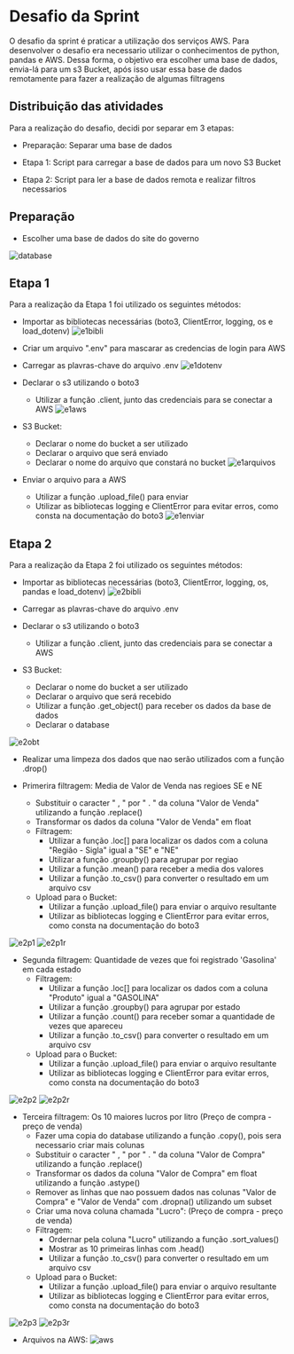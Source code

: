 # Desafio da Sprint

O desafio da sprint é praticar a utilização dos serviços AWS. 
Para desenvolver o desafio era necessario utilizar o conhecimentos de python, pandas e AWS.
Dessa forma, o objetivo era escolher uma base de dados, envia-lá para um s3 Bucket, após isso usar essa base 
de dados remotamente para fazer a realização de algumas filtragens

## Distribuição das atividades

Para a realização do desafio, decidi por separar em 3 etapas:

- Preparação: Separar uma base de dados

- Etapa 1: Script para carregar a base de dados para um novo S3 Bucket

- Etapa 2: Script para ler a base de dados remota e realizar filtros necessarios

## Preparação

- Escolher uma base de dados do site do governo

![database](../Evidencias/database.png)

## Etapa 1

Para a realização da Etapa 1 foi utilizado os seguintes métodos:

- Importar as bibliotecas necessárias (boto3, ClientError, logging, os e load_dotenv)
![e1bibli](../Evidencias/e1-bibliotecas.png)

- Criar um arquivo ".env" para mascarar as credencias de login para AWS

- Carregar as plavras-chave do arquivo .env
![e1dotenv](../Evidencias/e1-dotenv.png)

- Declarar o s3 utilizando o boto3
    - Utilizar a função .client, junto das credenciais para se conectar a AWS
![e1aws](../Evidencias/e1-aws.png)

- S3 Bucket:
    - Declarar o nome do bucket a ser utilizado
    - Declarar o arquivo que será enviado
    - Declarar o nome do arquivo que constará no bucket
![e1arquivos](../Evidencias/e1-arquivos.png)

- Enviar o arquivo para a AWS
    - Utilizar a função .upload_file() para enviar 
    - Utilizar as bibliotecas logging e ClientError para evitar erros, como consta na documentação do boto3
![e1enviar](../Evidencias/e1-enviar.png)

## Etapa 2

Para a realização da Etapa 2 foi utilizado os seguintes métodos:

- Importar as bibliotecas necessárias (boto3, ClientError, logging, os, pandas e load_dotenv)
![e2bibli](../Evidencias/e2-bibliotecas.png)

- Carregar as plavras-chave do arquivo .env

- Declarar o s3 utilizando o boto3
    - Utilizar a função .client, junto das credenciais para se conectar a AWS

- S3 Bucket:
    - Declarar o nome do bucket a ser utilizado
    - Declarar o arquivo que será recebido
    - Utilizar a função .get_object() para receber os dados da base de dados
    - Declarar o database

![e2obt](../Evidencias/e2-objeto.png)

- Realizar uma limpeza dos dados que nao serão utilizados com a função .drop()

- Primerira filtragem: Media de Valor de Venda nas regioes SE e NE
    - Substituir o caracter " , " por " . " da coluna "Valor de Venda" utilizando a função .replace()
    - Transformar os dados da coluna "Valor de Venda" em float
    - Filtragem:
        - Utilizar a função .loc[] para localizar os dados com a coluna "Região - Sigla" igual a "SE" e "NE"
        - Utilizar a função .groupby() para agrupar por regiao
        - Utilizar a função .mean() para receber a media dos valores
        - Utilizar a função .to_csv() para converter o resultado em um arquivo csv
    - Upload para o Bucket:
        - Utilizar a função .upload_file() para enviar o arquivo resultante
        - Utilizar as bibliotecas logging e ClientError para evitar erros, como consta na documentação do boto3

![e2p1](../Evidencias/e2-p1.png)
![e2p1r](../Evidencias/e2-p1r.png)


- Segunda filtragem: Quantidade de vezes que foi registrado 'Gasolina' em cada estado
    - Filtragem:
        - Utilizar a função .loc[] para localizar os dados com a coluna "Produto" igual a "GASOLINA"
        - Utilizar a função .groupby() para agrupar por estado
        - Utilizar a função .count() para receber somar a quantidade de vezes que apareceu 
        - Utilizar a função .to_csv() para converter o resultado em um arquivo csv
    - Upload para o Bucket:
        - Utilizar a função .upload_file() para enviar o arquivo resultante
        - Utilizar as bibliotecas logging e ClientError para evitar erros, como consta na documentação do boto3

![e2p2](../Evidencias/e2-p2.png)
![e2p2r](../Evidencias/e2-p2r.png)

- Terceira filtragem: Os 10 maiores lucros por litro (Preço de compra - preço de venda)
    - Fazer uma copia do database utilizando a função .copy(), pois sera necessario criar mais colunas
    - Substituir o caracter " , " por " . " da coluna "Valor de Compra" utilizando a função .replace()
    - Transformar os dados da coluna "Valor de Compra" em float utilizando a função .astype()
    - Remover as linhas que nao possuem dados nas colunas "Valor de Compra" e "Valor de Venda" com .dropna() utilizando um subset
    - Criar uma nova coluna chamada "Lucro": (Preço de compra - preço de venda)
    - Filtragem:
        - Ordernar pela coluna "Lucro" utilizando a função .sort_values()
        - Mostrar as 10 primeiras linhas com .head()
        - Utilizar a função .to_csv() para converter o resultado em um arquivo csv
    - Upload para o Bucket:
        - Utilizar a função .upload_file() para enviar o arquivo resultante
        - Utilizar as bibliotecas logging e ClientError para evitar erros, como consta na documentação do boto3

![e2p3](../Evidencias/e2-p3.png)
![e2p3r](../Evidencias/e2-p3r.png)

- Arquivos na AWS:
![aws](../Evidencias/aws.png)